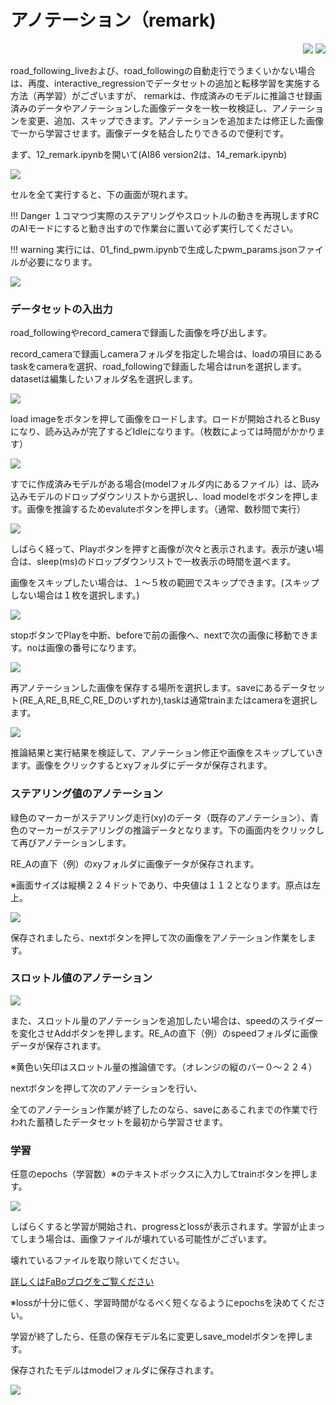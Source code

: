 # アノテーション（remark)

<div style="text-align:right;">
<img src="./../img/signatureboardAI86V2.png">
<img src="./../img/signatureboardAI86V1.png">
</div>

road_following_liveおよび、road_followingの自動走行でうまくいかない場合は、再度、interactive_regressionでデータセットの追加と転移学習を実施する方法（再学習）がございますが、
remarkは、作成済みのモデルに推論させ録画済みのデータやアノテーションした画像データを一枚一枚検証し、アノテーションを変更、追加、スキップできます。アノテーションを追加または修正した画像で一から学習させます。画像データを結合したりできるので便利です。

まず、12_remark.ipynbを開いて(AI86 version2は、14_remark.ipynb)

![](./img/reanotation/reanotation_001.png)

セルを全て実行すると、下の画面が現れます。

!!! Danger
    １コマつづ実際のステアリングやスロットルの動きを再現しますRCのAIモードにすると動き出すので作業台に置いて必ず実行してください。
    
!!! warning
    実行には、01_find_pwm.ipynbで生成したpwm_params.jsonファイルが必要になります。

![](./img/reanotation/reanotation_002.png)

### データセットの入出力

road_followingやrecord_cameraで録画した画像を呼び出します。

record_cameraで録画しcameraフォルダを指定した場合は、loadの項目にあるtaskをcameraを選択、road_followingで録画した場合はrunを選択します。datasetは編集したいフォルダ名を選択します。

![](./img/reanotation/reanotation_002b.png)

load imageをボタンを押して画像をロードします。ロードが開始されるとBusyになり、読み込みが完了するどIdleになります。（枚数によっては時間がかかります）

![](./img/reanotation/reanotation_004.png)

すでに作成済みモデルがある場合(modelフォルダ内にあるファイル）は、読み込みモデルのドロップダウンリストから選択し、load modelをボタンを押します。画像を推論するためevaluteボタンを押します。（通常、数秒間で実行）

![](./img/reanotation/reanotation_005.png)

しばらく経って、Playボタンを押すと画像が次々と表示されます。表示が速い場合は、sleep(ms)のドロップダウンリストで一枚表示の時間を選べます。

画像をスキップしたい場合は、１〜５枚の範囲でスキップできます。(スキップしない場合は１枚を選択します。)

![](./img/reanotation/reanotation_008.png)

stopボタンでPlayを中断、beforeで前の画像へ、nextで次の画像に移動できます。noは画像の番号になります。

![](./img/reanotation/reanotation_009.png)

再アノテーションした画像を保存する場所を選択します。saveにあるデータセット(RE_A,RE_B,RE_C,RE_Dのいずれか),taskは通常trainまたはcameraを選択します。

![](./img/reanotation/reanotation_010.png)

推論結果と実行結果を検証して、アノテーション修正や画像をスキップしていきます。画像をクリックするとxyフォルダにデータが保存されます。

### ステアリング値のアノテーション

緑色のマーカーがステアリング走行(xy)のデータ（既存のアノテーション）、青色のマーカーがステアリングの推論データとなります。下の画面内をクリックして再びアノテーションします。

RE_Aの直下（例）のxyフォルダに画像データが保存されます。

※画面サイズは縦横２２４ドットであり、中央値は１１２となります。原点は左上。

![](./img/reanotation/reanotation_011.png)

保存されましたら、nextボタンを押して次の画像をアノテーション作業をします。

### スロットル値のアノテーション

![](./img/reanotation/reanotation_006.png)

また、スロットル量のアノテーションを追加したい場合は、speedのスライダーを変化させAddボタンを押します。RE_Aの直下（例）のspeedフォルダに画像データが保存されます。

※黄色い矢印はスロットル量の推論値です。（オレンジの縦のバー０〜２２４）

nextボタンを押して次のアノテーションを行い、

全てのアノテーション作業が終了したのなら、saveにあるこれまでの作業で行われた蓄積したデータセットを最初から学習させます。

### 学習

任意のepochs（学習数）※のテキストボックスに入力してtrainボタンを押します。

![](./img/reanotation/reanotation_012.png)

しばらくすると学習が開始され、progressとlossが表示されます。学習が止まってしまう場合は、画像ファイルが壊れている可能性がございます。

壊れているファイルを取り除いてください。

[詳しくはFaBoブログをご覧ください](https://www.fabo.io/2022/07/jetbot-jetracer.html "詳しくはブログをご覧ください。")

※lossが十分に低く、学習時間がなるべく短くなるようにepochsを決めてください。

学習が終了したら、任意の保存モデル名に変更しsave_modelボタンを押します。

保存されたモデルはmodelフォルダに保存されます。

![](./img/reanotation/reanotation_013.png)
